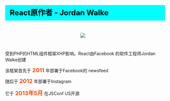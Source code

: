 <div
    style = "
        width: 100%;
        height: 50px;
        background: #00FFFF;
        color: black;
        line-height: 50px;
        padding-left: 15px;
        font-size: 24px;
        font-weight: bold;
        margin-bottom: 40px;
    "
> 
    React原作者 - Jordan Walke
</div>

<div style = "display: flex;justify-content: center;margin-bottom: 40px;">
    <img  src = "https://ss2.bdstatic.com/70cFvnSh_Q1YnxGkpoWK1HF6hhy/it/u=1630882026,4102298106&fm=15&gp=0.jpg"/>
</div>


<p>
    受到PHP的HTML组件框架XHP影响。React由Facebook 的软件工程师Jordan Walke创建
</p>

<p>
    该框架首先于 <font color = "#FF4500" style = "font-weight: bold;font-size: 18px;"> 2011 </font>年部署于Facebook的 newsfeed
</p>
<p>
    随后于<font color = "#FF4500" style = "font-weight: bold;font-size: 18px;"> 2012 </font>年部署于Instagram
</p>
<p>
    它于<font color = "#FF4500" style = "font-weight: bold;font-size: 18px;"> 2013年5月 </font>在JSConf US开源
</p>